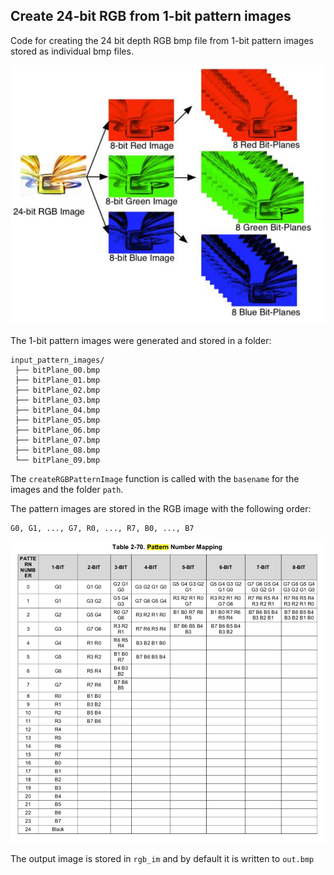 ## Create 24-bit RGB from 1-bit pattern images

Code for creating the 24 bit depth RGB bmp file from 1-bit pattern images stored as individual bmp files.

![Relationship Between Bit-Planes and 24-bit RGB Images. (from dlpu011f.pdf LightCrafter 4500 User's guide)](doc_support_files/fig-4-1.png "Figure 4-1. Relationship Between Bit-Planes and 24-bit RGB Images")


The 1-bit pattern images were generated and stored in a folder:
 
	input_pattern_images/
	 ├── bitPlane_00.bmp
	 ├── bitPlane_01.bmp
	 ├── bitPlane_02.bmp
	 ├── bitPlane_03.bmp
	 ├── bitPlane_04.bmp
	 ├── bitPlane_05.bmp
	 ├── bitPlane_06.bmp
	 ├── bitPlane_07.bmp
	 ├── bitPlane_08.bmp
	 └── bitPlane_09.bmp

The ``createRGBPatternImage`` function is called with the ``basename`` for the images and the folder ``path``.

The pattern images are stored in the RGB image with the following order:

	G0, G1, ..., G7, R0, ..., R7, B0, ..., B7

![Table 2-70. Pattern Number Mapping. (from dlpu010g.pdf DLPC350 Programmer’s Guide)](doc_support_files/table-2-70.png "Table 2-70. Pattern Number Mapping")

The output image is stored in ``rgb_im`` and by default it is written to
``out.bmp``
